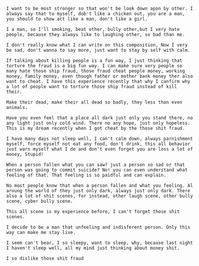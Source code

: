 ```
I want to be most stronger so that won't be look down apon by other. I always say that to myself, dob't like a chicken out, you are a man, you should to show act like a man, don't like a girl.

I a man, so I'll smoking, beat other, bully other,but I very hate people, because they always like to laughing other, so bad than me.

I don't really know what I can write on this composition, Now I very be sad, don't wanna to say more, just want to stay by self with calm.
```

```
If talking about killing people is a fun way, I just thinking that torture the fraud is a big fun way. I can make sure very people so many hate those ship fraud, those fraud cheat people money, working money, family money, even though father or mother bank money ther also want to cheat. I have this experience recently that why I canfirm why a lot of people want to torture those ship fraud instead of kill their.

Make their dead, make their all dead so badly, they less than even animals.
```

```
Have you even feel that a place all dark just only you stand there, no any light just only cold wind. There no any hope, just only hopeless. This is my dream recently when I got cheat by the those shit fraud.

I have many days not sleep well, I can't calm down, always parnishment myself, force myself not eat any food, don't drink, this all behavior just warn myself what I do and don't even forget you are loss a lot of money, Stupid!
```

```
When a person fallen what you can saw? just a person so sad or that person was going to commit suicide? No! you can even understand what feeling of that. That feeling is so paidful and can explain.

No most people know that when a person fallen and what you feeling. Al aroung the world of they just only dark, always just only dark. There also a lot of shit scenes, for instead, other laugh scene, other bully scene, cyber bully scene.

This all scene is my experience before, I can't forget those shit scenes.
```

```
I decide to be a man that unfeeling and indisferent person. Only this way can make me stay live.

I seem can't bear, I so sleepy, want to sleep, why, because last night I haven't sleep well, all my mind just thinking about money shit.

I so dislike those shit fraud 
```

```

```

```

```

```

```

```

```

```

```

```

```

```

```

```

```

```

```

```

```

```

```

```

```

```

```

```

```

```

```

```

```

```

```

```

```

```

```

```

```

```

```

```

```

```

```

```

```

```

```

```

```

```

```

```

```

```

```

```

```

```

```

```

```

```

```

```

```

```

```

```

```

```

```

```

```

```

```

```

```

```

```

```

```

```

```

```

```

```

```

```

```

```

```

```

```

```

```

```

```

```

```

```

```

```

```

```

```

```

```

```

```

```

```

```

```

```

```

```

```

```

```

```

```

```

```

```

```

```

```

```

```

```

```

